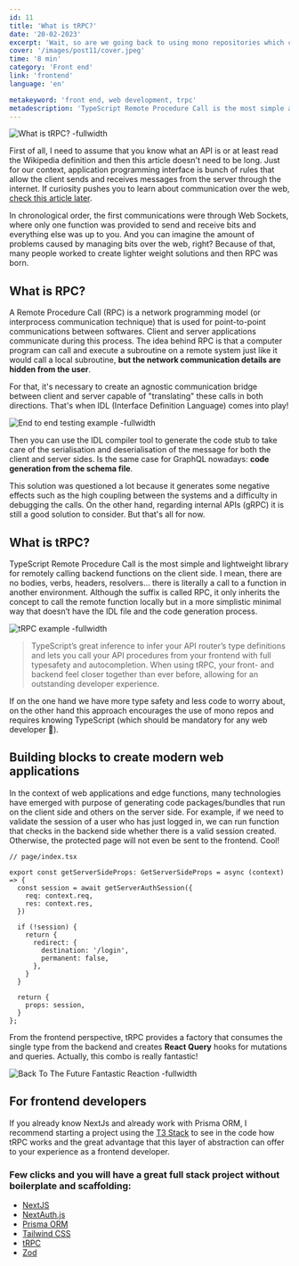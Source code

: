 ```yaml
---
id: 11
title: 'What is tRPC?'
date: '20-02-2023'
excerpt: 'Wait, so are we going back to using mono repositories which contain the whole application? Like Java + Tomcat + Thymeleaf???'
cover: '/images/post11/cover.jpeg'
time: '8 min'
category: 'Front end'
link: 'frontend'
language: 'en'

metakeyword: 'front end, web development, trpc'
metadescription: 'TypeScript Remote Procedure Call is the most simple and lightweight library for remotely calling backend functions on the client side'
---
```


![What is tRPC? -fullwidth](images/post11/cover.jpeg)

First of all, I need to assume that you know what an API is or at least read the Wikipedia definition and then this article doesn't need to be long. Just for our context, application programming interface is bunch of rules that allow the client sends and receives messages from the server through the internet. If curiosity pushes you to learn about communication over the web, [check this article later](https://cassiorsfreitas.com/communication-over-the-web).

In chronological order, the first communications were through Web Sockets, where only one function was provided to send and receive bits and everything else was up to you. And you can imagine the amount of problems caused by managing bits over the web, right? Because of that, many people worked to create lighter weight solutions and then RPC was born.

## What is RPC?

A Remote Procedure Call (RPC) is a network programming model (or interprocess communication technique) that is used for point-to-point communications between softwares. Client and server applications communicate during this process. The idea behind RPC is that a computer program can call and execute a subroutine on a remote system just like it would call a local subroutine, **but the network communication details are hidden from the user**.

For that, it's necessary to create an agnostic communication bridge between client and server capable of "translating" these calls in both directions. That's when IDL (Interface Definition Language) comes into play!

![End to end testing example -fullwidth](images/post11/idl.png)

Then you can use the IDL compiler tool to generate the code stub to take care of the serialisation and deserialisation of the message for both the client and server sides. Is the same case for GraphQL nowadays: **code generation from the schema file**.

This solution was questioned a lot because it generates some negative effects such as the high coupling between the systems and a difficulty in debugging the calls. On the other hand, regarding internal APIs (gRPC) it is still a good solution to consider. But that's all for now.


## What is tRPC?

TypeScript Remote Procedure Call is the most simple and lightweight library for remotely calling backend functions on the client side. I mean, there are no bodies, verbs, headers, resolvers... there is literally a call to a function in another environment. Although the suffix is called RPC, it only inherits the concept to call the remote function locally but in a more simplistic minimal way that doesn’t have the IDL file and the code generation process.

![tRPC example -fullwidth](images/post11/trpc.gif)

> TypeScript’s great inference to infer your API router’s type definitions and lets you call your API procedures from your frontend with full typesafety and autocompletion. When using tRPC, your front- and backend feel closer together than ever before, allowing for an outstanding developer experience.

If on the one hand we have more type safety and less code to worry about, on the other hand this approach encourages the use of mono repos and requires knowing TypeScript (which should be mandatory for any web developer 🤡).

## Building blocks to create modern web applications
In the context of web applications and edge functions, many technologies have emerged with purpose of generating code packages/bundles that run on the client side and others on the server side. For example, if we need to validate the session of a user who has just logged in, we can run function that checks in the backend side whether there is a valid session created. Otherwise, the protected page will not even be sent to the frontend. Cool!

```tsx
// page/index.tsx

export const getServerSideProps: GetServerSideProps = async (context) => {
  const session = await getServerAuthSession({
    req: context.req,
    res: context.res,
  })

  if (!session) {
    return {
      redirect: {
        destination: '/login',
        permanent: false,
      },
    }
  }

  return {
    props: session,
  }
};
```

From the frontend perspective, tRPC provides a factory that consumes the single type from the backend and creates **React Query** hooks for mutations and queries. Actually, this combo is really fantastic!

![Back To The Future Fantastic Reaction -fullwidth](images/post11/fantastic.gif)


## For frontend developers

If you already know NextJs and already work with Prisma ORM, I recommend starting a project using the [T3 Stack](https://create.t3.gg/) to see in the code how tRPC works and the great advantage that this layer of abstraction can offer to your experience as a frontend developer.

### Few clicks and you will have a great full stack project without boilerplate and scaffolding:

- [NextJS](https://nextjs.org/)
- [NextAuth.js](https://next-auth.js.org/)
- [Prisma ORM](https://www.prisma.io/)
- [Tailwind CSS](https://tailwindcss.com/)
- [tRPC](https://trpc.io/)
- [Zod](https://zod.dev/)
